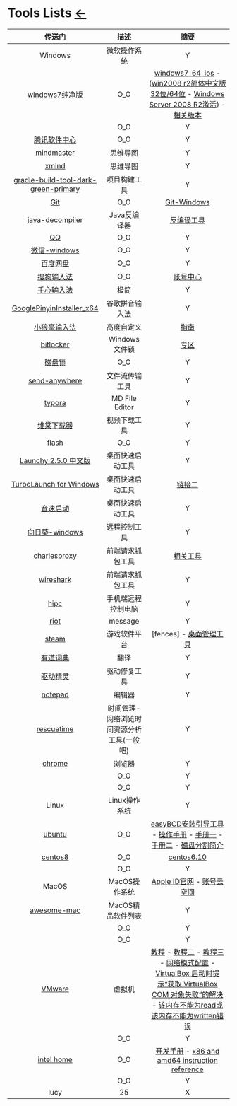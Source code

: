 # Tools Lists [←](index.md)

| 传送门 | 描述 | 摘要 |
|:---:|:---:|:---:|
| Windows | 微软操作系统 | Y |
| [windows7纯净版](http://www.windows7en.com/) | O_O | [windows7_64_ios](http://www.windows7en.com/Special/Win7ywb//34680.html) - ([win2008 r2简体中文版 32位/64位](http://www.xpgod.com/soft/22573.html) - [Windows Server 2008 R2激活](http://www.windows7en.com/Windows8/39868.html)) - [相关版本](http://www.xitongzhijia.net/cjbwin7/) |
| []() | O_O | Y |
| [腾讯软件中心](https://pc.qq.com/detail/8/detail_13068.html) | O_O | Y |
| [mindmaster](http://www.edrawsoft.cn/mindmaster/?hmsr=zhihu&hmpl=&hmcu=&hmkw=&hmci=) | 思维导图 | Y |
| [xmind](https://www.xmind.cn/download/) | 思维导图 | Y |
| [gradle-build-tool-dark-green-primary](https://gradle.org/) | 项目构建工具 | Y |
| [Git](https://git-scm.com/downloads) | O_O | [Git-Windows](https://git-scm.com/download/win) |
| [java-decompiler](http://java-decompiler.github.io/) | Java反编译器 | [反编译工具](https://www.softpedia.com/get/Programming/Debuggers-Decompilers-Dissasemblers/?utm_source=spd&utm_campaign=postdl_redir) |
| [QQ](https://im.qq.com/pcqq/) | O_O | Y |
| [微信-windows](https://pc.weixin.qq.com/?lang=zh_CN) | O_O | Y |
| [百度网盘](https://pan.baidu.com/download) | O_O | Y |
| [搜狗输入法](https://pinyin.sogou.com/) | O_O | [账号中心](https://account.sogou.com/home/) |
| [手心输入法](http://www.xinshuru.com/index.html?p=win) | 极简 | Y |
| [GooglePinyinInstaller_x64](https://t00y.com/file/17786953-449873533) | 谷歌拼音输入法 | Y |
| [小狼毫输入法](https://rime.im/) | 高度自定义 | [指南](https://zhuanlan.zhihu.com/p/91129641) |
| [bitlocker](https://bitlocker.updatestar.com/) | Windows文件锁 | [专区](https://www.onlinedown.net/zt/20582/) |
| [磁盘锁](http://xiazai.zol.com.cn/detail/31/309909.shtml) | O_O | Y |
| [send-anywhere](https://send-anywhere.com/file-transfer) | 文件流传输工具 | Y |
| [typora](https://www.typora.io/) | MD File Editor | Y |
| [维棠下载器](http://www.vidown.cn/) | 视频下载工具 | Y |
| [flash](https://www.flash.cn/) | O_O | Y |
| [Launchy 2.5.0 中文版](https://www.onlinedown.net/soft/101998.htm) | 桌面快速启动工具 | Y |
| [TurboLaunch for Windows](https://turbolaunch.en.softonic.com/?ex=CORE-117.4) | 桌面快速启动工具 | [链接二](http://www.pc6.com/softview/SoftView_12250.html) |
| [音速启动](http://www.3lsoft.com/?id=6) | 桌面快速启动工具 | Y |
| [向日葵-windows](https://sunlogin.oray.com/download) | 远程控制工具 | Y |
| [charlesproxy](https://www.charlesproxy.com/latest-release/download.do) | 前端请求抓包工具 | [相关工具](https://masuit.com/1211) |
| [wireshark](https://www.wireshark.org/download.html) | 前端请求抓包工具 | Y |
| [hipc](https://hipc.cn/) | 手机端远程控制电脑 | Y |
| [riot](https://riot.im/download/desktop/) | message | Y |
| [steam](https://store.steampowered.com/about/) | 游戏软件平台 | [fences] - [桌面管理工具](https://item.taobao.com/item.htm?id=591962221476) |
| [有道词典](https://cidian.youdao.com/index.html) | 翻译 | Y |
| [驱动精灵](http://www.drivergenius.com/) | 驱动修复工具 | Y |
| [notepad](https://notepad-plus-plus.org/downloads/) | 编辑器 | Y |
| [rescuetime](https://www.rescuetime.com/get_rescuetime) | 时间管理-网络浏览时间资源分析工具(一般吧) | Y |
| [chrome](https://www.google.com/chrome/) | 浏览器 | Y |
| []() | O_O | Y |
| []() | O_O | Y |
| Linux | Linux操作系统 | Y |
| [ubuntu](https://ubuntu.com/download/desktop) | O_O | [easyBCD安装引导工具](https://www.techspot.com/downloads/3112-easybcd.html) - [操作手册](https://blog.csdn.net/beautiful_girl_love/article/details/78999359) - [手册一](https://blog.csdn.net/yangdashi888/article/details/64122481) - [手册二](https://jingyan.baidu.com/article/e4d08ffdace06e0fd2f60d39.html) - [磁盘分割简介](https://www.phpfans.net/article/htmls/201009/MzA0NDM4.html) |
| [centos8](https://www.centos.org/download/) | O_O | [centos6.10](http://ftp.riken.jp/Linux/centos/6.10/isos/x86_64/) |
| []() | O_O | Y |
| MacOS | MacOS操作系统 | [Apple ID官网](https://appleid.apple.com/) - [账号云空间](https://www.icloud.com/) |
| [awesome-mac](https://wangchujiang.com/awesome-mac/index.zh.html) | MacOS精品软件列表 | Y |
| []() | O_O | Y |
| []() | O_O | Y |
| [VMware](https://www.vmware.com/products/workstation-player/workstation-player-evaluation.html) | 虚拟机 | [教程](https://mp.weixin.qq.com/s?__biz=MzIwMjE1MjMyMw==&mid=502715453&idx=1&sn=f08535e26e03d71589f405b663b2ce0b&chksm=0ee174d13996fdc7523236ce503a76dd85a71cb04cfa20013bc2e1b0bdd6aa813157c2116951&scene=20&xtrack=1&key=018eb7afa591f40f9d9792f3c3acaa9be462d1443c18534efa227efac33711a5de85f78ce2cce3bcac14308be690e7ec067e277db00699a60901c476e737f6d8e754e4040c5860b72bc39215d008e05fe6f0568097b5826b6706789e5a2100ac15e4d4e893410bc3e451eb25ab1f29dbf2857e2b88105a0bbdf287b698fc7e01&ascene=1&uin=MTk5MzAzODIxOA%3D%3D&devicetype=Windows+10+x64&version=62090529&lang=zh_CN&exportkey=AQfpmd5z%2Bpke6XdwI8%2BbbMk%3D&pass_ticket=EkuvduQnd2h4xP3ayMH4iTSgAarzLoxOSslZRKKORBeePjQqksDlX5qfNk2aBIHb&wx_header=0) - [教程二](https://my.oschina.net/u/4416988/blog/4482498) - [教程三](https://juejin.im/post/6844903715846127624) - [网络模式配置](https://blog.csdn.net/collection4u/article/details/14127671) - [VirtualBox 启动时提示“获取 VirtualBox COM 对象失败”的解决](https://www.cnblogs.com/imzhi/p/solution-to-the-failed-to-get-the-virtualbox-com-object.html) - [该内存不能为read或该内存不能为written错误](https://jingyan.baidu.com/article/425e69e6d183b1be15fc169b.html) |
| []() | O_O | Y |
| [intel home](https://www.intel.cn/content/www/cn/zh/homepage.html) | O_O | [开发手册](https://software.intel.com/content/www/us/en/develop/articles/intel-sdm.html) - [x86 and amd64 instruction reference](https://www.felixcloutier.com/x86/) |
| []() | O_O | Y |
| lucy | 25 | X |
